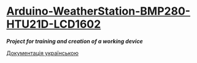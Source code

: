 <h1 style="color:green;"><a href="https://github.com/pavloeleva/Arduino-WeatherStation-BMP280-HTU21D-LCD1602/blob/main/README.md">Arduino-WeatherStation-BMP280-HTU21D-LCD1602</a></h1>
<b><em>Project for training and creation of a working device</em></b>
<p><a href="https://github.com/pavloeleva/Arduino-WeatherStation-BMP280-HTU21D-LCD1602/blob/main/Uk-UA/README.md">Документація українською</a></p>
